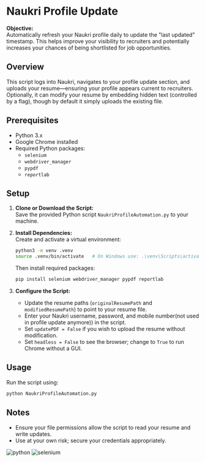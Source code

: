 # Naukri Profile Update

**Objective:**  
Automatically refresh your Naukri profile daily to update the "last updated" timestamp. This helps improve your visibility to recruiters and potentially increases your chances of being shortlisted for job opportunities.

## Overview
This script logs into Naukri, navigates to your profile update section, and uploads your resume—ensuring your profile appears current to recruiters. Optionally, it can modify your resume by embedding hidden text (controlled by a flag), though by default it simply uploads the existing file.

## Prerequisites
- Python 3.x
- Google Chrome installed
- Required Python packages:
  - `selenium`
  - `webdriver_manager`
  - `pypdf`
  - `reportlab`

## Setup
1. **Clone or Download the Script:**  
   Save the provided Python script `NaukriProfileAutomation.py` to your machine.

2. **Install Dependencies:**  
   Create and activate a virtual environment:
   ```bash
   python3 -m venv .venv
   source .venv/bin/activate   # On Windows use: .\venv\Scripts\activate
   ```
   Then install required packages:
   ```bash
   pip install selenium webdriver_manager pypdf reportlab
   ```

3. **Configure the Script:**  
   - Update the resume paths (`originalResumePath` and `modifiedResumePath`) to point to your resume file.
   - Enter your Naukri username, password, and mobile number(not used in profile update anymore)) in the script.
   - Set `updatePDF = False` if you wish to upload the resume without modification.
   - Set `headless = False` to see the browser; change to `True` to run Chrome without a GUI.

## Usage
Run the script using:
```bash
python NaukriProfileAutomation.py
```

## Notes
- Ensure your file permissions allow the script to read your resume and write updates.
- Use at your own risk; secure your credentials appropriately.

![python](https://img.shields.io/badge/Python-1f405f.svg)
![selenium](https://img.shields.io/badge/Selenium-1f425f.svg)
